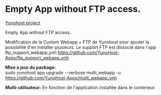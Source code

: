 Empty App without FTP access.
==================

[Yunohost project](https://yunohost.org/#/)

Empty App without FTP access.

Modification de la Custom Webapp + FTP de Yunohost pour ajouter la possibilité d'en installer plusieurs.
Le support FTP est dissocié dans l'app ftp_support_webapp_ynh
https://github.com/YunoHost-Apps/ftp_support_webapp_ynh

**Mise à jour du package:**  
sudo yunohost app upgrade --verbose multi_webapp -u https://github.com/YunoHost-Apps/multi_webapp_ynh

**Multi-utilisateur:** En fonction de l'application installée dans le conteneur.
